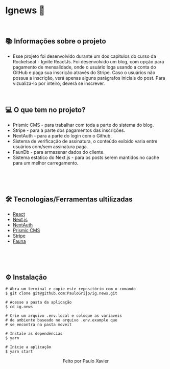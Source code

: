 # Ignews 🚀

&nbsp;

## 📚 Informações sobre o projeto

* Esse projeto foi desenvolvido durante um dos capitulos do curso da Rocketseat - Ignite ReactJs. Foi desenvolvido um blog, com opção para pagamento de mensalidade, onde o usuário loga usando a conta do GitHub e paga sua inscrição através do Stripe. Caso o usuários não possua a inscrição, verá apenas alguns parágrafos iniciais do post. Para vizualiza-lo por inteiro, deverá se inscrever.

&nbsp;

## 💻 O que tem no projeto?

* Prismic CMS - para trabalhar com toda a parte do sistema do blog.
* Stripe - para a parte dos pagamentos das inscrições.
* NextAuth - para a parte do login com o Github.
* Sistema de verificação de assinatura, o conteúdo exibido varia entre usuários com/sem assinatura paga.
* FaunDb - para armazenar dados do cliente.
* Sistema estático do Next.js - para os posts serem mantidos no cache para um melhor carregamento.

&nbsp;

&nbsp;

## 🛠️ Tecnologias/Ferramentas ultilizadas

* [React](https://pt-br.reactjs.org/E)
* [Next.js](https://nextjs.org/)
* [NextAuth](https://next-auth.js.org/)
* [Prismic CMS](https://prismic.io/)
* [Stripe](https://stripe.com/en-br)
* [Fauna](https://fauna.com/)

&nbsp;



&nbsp;

## ⚙️ Instalação
```
# Abra um terminal e copie este repositório com o comando
$ git clone git@github.com:PauloGrijp/ig.news.git
```

```
# Acesse a pasta da aplicação
$ cd ig.news

# Crie um arquivo .env.local e coloque as variaveis
# de ambiente baseado no arquivo .env.example que
# se encontra na pasta moveit

# Instale as dependências
$ yarn

# Inicie a aplicação
$ yarn start

```

<p align="center">Feito por Paulo Xavier</p>

